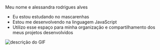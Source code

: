Meu nome e alessandra rodrigues alves
- Eu estou estudando no mascarenhas
- Estou me desenvolvendo na linguagem JavaScript
- Utilizo esse espaço para minha organização e
compartilhamento dos meus projetos desenvolvidos

![descrição do GIF](![image](https://github.com/user-attachments/assets/5bc70386-e90b-4602-aa1d-8fd7df932eae)
)
